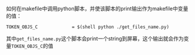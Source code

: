 如何在makefile中调用python脚本，并使该脚本的print输出作为makefile中变量的值：
```
TOKEN_OBJS_C             = $(shell python ./get_files_name.py)
```
其中`get_files_name.py`这个脚本会print一个string到屏幕，这个输出就会作为变量`TOKEN_OBJS_C`的值
